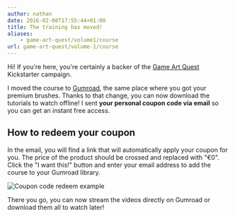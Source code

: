 ```yaml
---
author: nathan
date: 2016-02-08T17:55:44+01:00
title: The training has moved!
aliases: 
    - game-art-quest/volume1/course
url: game-art-quest/volume-1/course
---
```


Hi! If you're here, you're certainly a backer of the [Game Art Quest](https://www.kickstarter.com/projects/gdquest/game-art-quest-make-professional-2d-art-with-krita) Kickstarter campaign.

I moved the course to [Gumroad](https://gumroad.com/l/krita-tutorial-for-game-artists), the same place where you got your premium brushes. Thanks to that change, you can now download the tutorials to watch offline! I sent **your personal coupon code via email** so you can get an instant free access.

## How to redeem your coupon

In the email, you will find a link that will automatically apply your coupon for you. The price of the product should be crossed and replaced with "€0". Click the "I want this!" button and enter your email address to add the course to your Gumroad library.

![Coupon code redeem example](/Course/GAQ/krita-tutorial-coupon-redeem.jpg)

There you go, you can now stream the videos directly on Gumroad or download them all to watch later!
